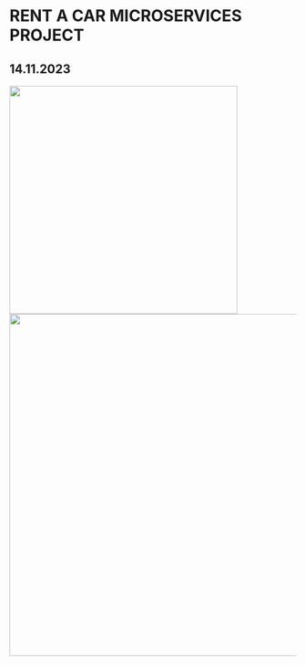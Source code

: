 # RENT A CAR MICROSERVICES PROJECT
<h2>14.11.2023</h2>
<img src="https://github.com/halilibrhimtas/rent-a-car-microservices/assets/74383996/53db5454-3ad5-4c01-930d-f21b2c57f060" height=400><br>
<img src="https://github.com/halilibrhimtas/rent-a-car-microservices/assets/74383996/afca8015-d0fe-4409-a673-0e25801b6f8b" height=600>
